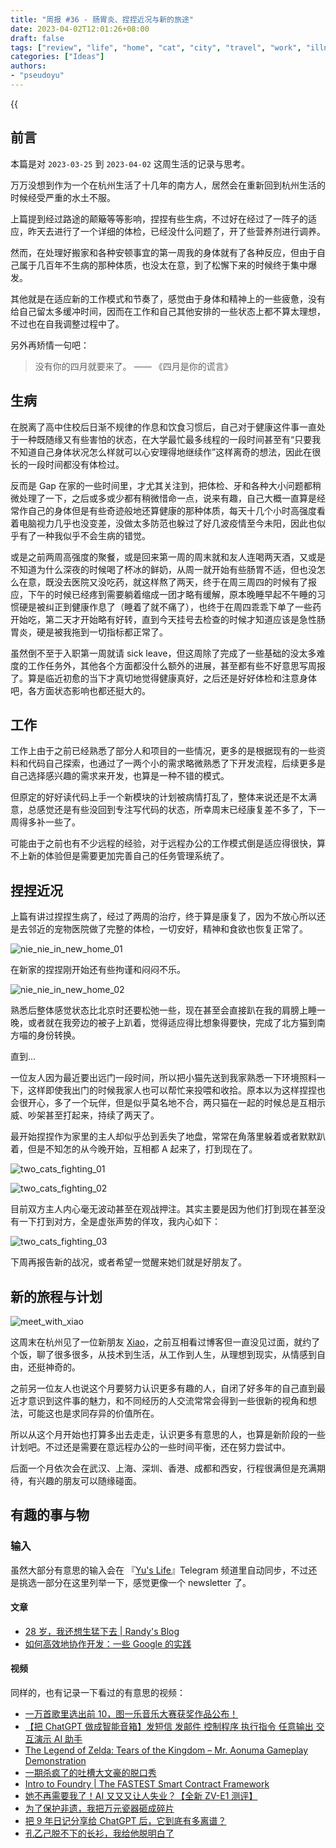 ```yaml
---
title: "周报 #36 - 肠胃炎、捏捏近况与新的旅途"
date: 2023-04-02T12:01:26+08:00
draft: false
tags: ["review", "life", "home", "cat", "city", "travel", "work", "illness", "adjustment", "friendship", "work"]
categories: ["Ideas"]
authors:
- "pseudoyu"
---
```


{{<audio src="audios/dont_stop_the_clocks.mp3" caption="《Don't Stop the Clocks - King Gnu》" >}}

## 前言

本篇是对 `2023-03-25` 到 `2023-04-02` 这周生活的记录与思考。

万万没想到作为一个在杭州生活了十几年的南方人，居然会在重新回到杭州生活的时候经受严重的水土不服。

上篇提到经过路途的颠簸等等影响，捏捏有些生病，不过好在经过了一阵子的适应，昨天去进行了一个详细的体检，已经没什么问题了，开了些营养剂进行调养。

然而，在处理好搬家和各种安顿事宜的第一周我的身体就有了各种反应，但由于自己属于几百年不生病的那种体质，也没太在意，到了松懈下来的时候终于集中爆发。

其他就是在适应新的工作模式和节奏了，感觉由于身体和精神上的一些疲惫，没有给自己留太多缓冲时间，因而在工作和自己其他安排的一些状态上都不算太理想，不过也在自我调整过程中了。

另外再矫情一句吧：

> 没有你的四月就要来了。 —— 《四月是你的谎言》

## 生病

在脱离了高中住校后日渐不规律的作息和饮食习惯后，自己对于健康这件事一直处于一种既随缘又有些害怕的状态，在大学最忙最多线程的一段时间甚至有“只要我不知道自己身体状况怎么样就可以心安理得地继续作”这样离奇的想法，因此在很长的一段时间都没有体检过。

反而是 Gap 在家的一些时间里，才尤其关注到，把体检、牙和各种大小问题都稍微处理了一下，之后或多或少都有稍微惜命一点，说来有趣，自己大概一直算是经常作自己的身体但是有些奇迹般地还算健康的那种体质，每天十几个小时高强度看着电脑视力几乎也没变差，没做太多防范也躲过了好几波疫情至今未阳，因此也似乎有了一种我似乎不会生病的错觉。

或是之前两周高强度的聚餐，或是回来第一周的周末就和友人连喝两天酒，又或是不知道为什么深夜的时候喝了杯冰的鲜奶，从周一就开始有些肠胃不适，但也没怎么在意，既没去医院又没吃药，就这样熬了两天，终于在周三周四的时候有了报应，下午的时候已经疼到需要躺着缩成一团才略有缓解，原本晚睡早起不午睡的习惯硬是被纠正到健康作息了（睡着了就不痛了），也终于在周四乖乖下单了一些药开始吃，第二天才开始略有好转，直到今天挂号去检查的时候才知道应该是急性肠胃炎，硬是被我拖到一切指标都正常了。

虽然倒不至于入职第一周就请 sick leave，但这周除了完成了一些基础的没太多难度的工作任务外，其他各个方面都没什么额外的进展，甚至都有些不好意思写周报了。算是临近初愈的当下才真切地觉得健康真好，之后还是好好体检和注意身体吧，各方面状态影响也都还挺大的。

## 工作

工作上由于之前已经熟悉了部分人和项目的一些情况，更多的是根据现有的一些资料和代码自己探索，也通过了一两个小的需求略微熟悉了下开发流程，后续更多是自己选择感兴趣的需求来开发，也算是一种不错的模式。

但原定的好好读代码上手一个新模块的计划被病情打乱了，整体来说还是不太满意，总感觉还是有些没回到专注写代码的状态，所幸周末已经康复差不多了，下一周得多补一些了。

可能由于之前也有不少远程的经验，对于远程办公的工作模式倒是适应得很快，算不上新的体验但是需要更加完善自己的任务管理系统了。

## 捏捏近况

上篇有讲过捏捏生病了，经过了两周的治疗，终于算是康复了，因为不放心所以还是去邻近的宠物医院做了完整的体检，一切安好，精神和食欲也恢复正常了。

![nie_nie_in_new_home_01](https://image.pseudoyu.com/images/nie_nie_in_new_home_01.jpg)

在新家的捏捏刚开始还有些拘谨和闷闷不乐。

![nie_nie_in_new_home_02](https://image.pseudoyu.com/images/nie_nie_in_new_home_02.jpg)

熟悉后整体感觉状态比北京时还要松弛一些，现在甚至会直接趴在我的肩膀上睡一晚，或者就在我旁边的被子上趴着，觉得适应得比想象得要快，完成了北方猫到南方喵的身份转换。

直到...

一位友人因为最近要出远门一段时间，所以把小猫先送到我家熟悉一下环境照料一下，这样即使我出门的时候我家人也可以帮忙来投喂和收拾。原本以为这样捏捏也会很开心，多了一个玩伴，但是似乎莫名地不合，两只猫在一起的时候总是互相示威、吵架甚至打起来，持续了两天了。

最开始捏捏作为家里的主人却似乎怂到丢失了地盘，常常在角落里躲着或者默默趴着，但是不知怎的从今晚开始，互相都 A 起来了，打到现在了。

![two_cats_fighting_01](https://image.pseudoyu.com/images/two_cats_fighting_01.png)

![two_cats_fighting_02](https://image.pseudoyu.com/images/two_cats_fighting_02.png)

目前双方主人内心毫无波动甚至在观战押注。其实主要是因为他们打到现在甚至没有一下打到对方，全是虚张声势的佯攻，我内心如下：

![two_cats_fighting_03](https://image.pseudoyu.com/images/two_cats_fighting_03.gif)

下周再报告新的战况，或者希望一觉醒来她们就是好朋友了。

## 新的旅程与计划

![meet_with_xiao](https://image.pseudoyu.com/images/meet_with_xiao.png)

这周末在杭州见了一位新朋友 [Xiao](https://twitter.com/gxgexiao)，之前互相看过博客但一直没见过面，就约了个饭，聊了很多很多，从技术到生活，从工作到人生，从理想到现实，从情感到自由，还挺神奇的。

之前另一位友人也说这个月要努力认识更多有趣的人，自闭了好多年的自己直到最近才意识到这件事的魅力，和不同经历的人交流常常会得到一些很新的视角和想法，可能这也是求同存异的价值所在。

所以从这个月开始也打算多出去走走，认识更多有意思的人，也算是新阶段的一些计划吧。不过还是需要在意远程办公的一些时间平衡，还在努力尝试中。

后面一个月依次会在武汉、上海、深圳、香港、成都和西安，行程很满但是充满期待，有兴趣的朋友可以随缘碰面。

## 有趣的事与物

### 输入

虽然大部分有意思的输入会在 『[Yu's Life](https://t.me/pseudoyulife)』Telegram 频道里自动同步，不过还是挑选一部分在这里列举一下，感觉更像一个 newsletter 了。

#### 文章

- [28 岁，我还想生猛下去 | Randy's Blog](https://lutaonan.com/blog/say-in-28/)
- [如何高效地协作开发：一些 Google 的实践](https://www.instapaper.com/read/1593056407)

#### 视频

同样的，也有记录一下看过的有意思的视频：

- [一万首歌里选出前 10，图一乐音乐大赛获奖作品公布！](https://www.bilibili.com/video/BV1Rk4y1x7m7)
- [【把 ChatGPT 做成智能音箱】发短信 发邮件 控制程序 执行指令 任意输出 交互演示 AI 助手](https://www.bilibili.com/video/BV1MX4y1R7w3)
- [The Legend of Zelda: Tears of the Kingdom – Mr. Aonuma Gameplay Demonstration](https://www.youtube.com/watch?v=a6qna-ZCbxA)
- [一期杀疯了的吐槽大文豪的脱口秀](https://www.bilibili.com/video/BV1Z24y177MP)
- [Intro to Foundry | The FASTEST Smart Contract Framework](https://www.youtube.com/watch?v=fNMfMxGxeag)
- [她不再需要我了！AI 又又又让人失业？【全新 ZV-E1 测评】](https://www.bilibili.com/video/BV1vk4y1i7NC)
- [为了保护非遗，我把万元瓷器砸成碎片](https://www.bilibili.com/video/BV1984y1g7uV)
- [把 9 年日记分享给 ChatGPT 后，它到底有多离谱？](https://www.bilibili.com/video/BV1Mg4y1g71v)
- [孔乙己脱不下的长衫，我给他脱明白了](https://www.bilibili.com/video/BV1v84y1g7jG)
